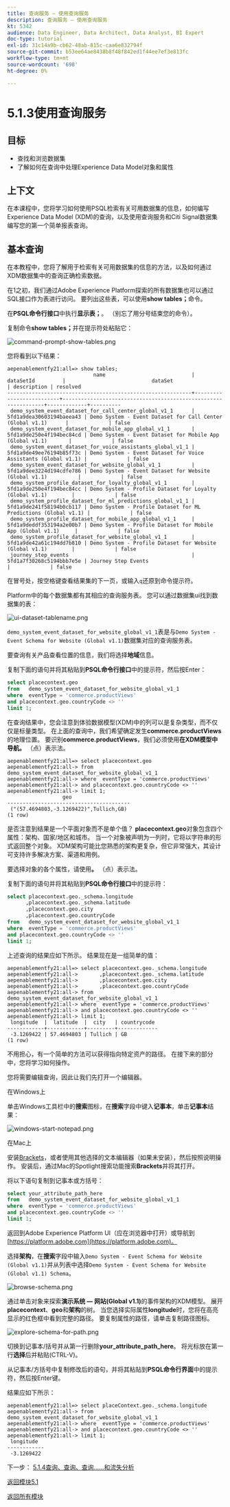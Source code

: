 ```yaml
---
title: 查询服务 — 使用查询服务
description: 查询服务 — 使用查询服务
kt: 5342
audience: Data Engineer, Data Architect, Data Analyst, BI Expert
doc-type: tutorial
exl-id: 31c14a9b-cb62-48ab-815c-caa6e832794f
source-git-commit: b53ee64ae8438b8f48f842ed1f44ee7ef3e813fc
workflow-type: tm+mt
source-wordcount: '698'
ht-degree: 0%

---
```


# 5.1.3使用查询服务

## 目标

- 查找和浏览数据集
- 了解如何在查询中处理Experience Data Model对象和属性

## 上下文

在本课程中，您将学习如何使用PSQL检索有关可用数据集的信息，如何编写Experience Data Model (XDM)的查询，以及使用查询服务和Citi Signal数据集编写您的第一个简单报表查询。

## 基本查询

在本教程中，您将了解用于检索有关可用数据集的信息的方法，以及如何通过XDM数据集中的查询正确检索数据。

在1之初，我们通过Adobe Experience Platform探索的所有数据集也可以通过SQL接口作为表进行访问。 要列出这些表，可以使用&#x200B;**show tables；**&#x200B;命令。

在&#x200B;**PSQL命令行接口**&#x200B;中执行&#x200B;**显示表；**。 （别忘了用分号结束您的命令）。

复制命令&#x200B;**show tables；**&#x200B;并在提示符处粘贴它：

![command-prompt-show-tables.png](./images/command-prompt-show-tables.png)

您将看到以下结果：

```text
aepenablementfy21:all=> show tables;
                            name                            |        dataSetId         |                            dataSet                             | description | resolved 
------------------------------------------------------------+--------------------------+----------------------------------------------------------------+-------------+----------
 demo_system_event_dataset_for_call_center_global_v1_1      | 5fd1a9dea30603194baeea43 | Demo System - Event Dataset for Call Center (Global v1.1)      |             | false
 demo_system_event_dataset_for_mobile_app_global_v1_1       | 5fd1a9de250e4f194bec84cd | Demo System - Event Dataset for Mobile App (Global v1.1)       |             | false
 demo_system_event_dataset_for_voice_assistants_global_v1_1 | 5fd1a9de49ee76194b85f73c | Demo System - Event Dataset for Voice Assistants (Global v1.1) |             | false
 demo_system_event_dataset_for_website_global_v1_1          | 5fd1a9dee3224d194cdfe786 | Demo System - Event Dataset for Website (Global v1.1)          |             | false
 demo_system_profile_dataset_for_loyalty_global_v1_1        | 5fd1a9de250e4f194bec84cc | Demo System - Profile Dataset for Loyalty (Global v1.1)        |             | false
 demo_system_profile_dataset_for_ml_predictions_global_v1_1 | 5fd1a9de241f58194b0cb117 | Demo System - Profile Dataset for ML Predictions (Global v1.1) |             | false
 demo_system_profile_dataset_for_mobile_app_global_v1_1     | 5fd1a9deddf353194a2e00b7 | Demo System - Profile Dataset for Mobile App (Global v1.1)     |             | false
 demo_system_profile_dataset_for_website_global_v1_1        | 5fd1a9de42a61c194dd7b810 | Demo System - Profile Dataset for Website (Global v1.1)        |             | false
 journey_step_events                                        | 5fd1a7f30268c5194bbb7e5e | Journey Step Events                                            |             | false
```

在冒号处，按空格键查看结果集的下一页，或输入`q`还原到命令提示符。

Platform中的每个数据集都有其相应的查询服务表。 您可以通过数据集ui找到数据集的表：

![ui-dataset-tablename.png](./images/ui-dataset-tablename.png)

`demo_system_event_dataset_for_website_global_v1_1`表是与`Demo System - Event Schema for Website (Global v1.1)`数据集对应的查询服务表。

要查询有关产品查看位置的信息，我们将选择&#x200B;**地域**&#x200B;信息。

复制下面的语句并将其粘贴到&#x200B;**PSQL命令行接口**&#x200B;中的提示符，然后按Enter：

```sql
select placecontext.geo
from   demo_system_event_dataset_for_website_global_v1_1
where  eventType = 'commerce.productViews'
and placecontext.geo.countryCode <> ''
limit 1;
```

在查询结果中，您会注意到体验数据模型(XDM)中的列可以是复杂类型，而不仅仅是标量类型。 在上面的查询中，我们希望确定发生&#x200B;**commerce.productViews**&#x200B;的地理位置。 要识别&#x200B;**commerce.productViews**，我们必须使用&#x200B;**在XDM模型中导航。** （点）表示法。

```text
aepenablementfy21:all=> select placecontext.geo
aepenablementfy21:all-> from   demo_system_event_dataset_for_website_global_v1_1
aepenablementfy21:all-> where  eventType = 'commerce.productViews'
aepenablementfy21:all-> and placecontext.geo.countryCode <> ''
aepenablementfy21:all-> limit 1;
                  geo                   
----------------------------------------
 ("(57.4694803,-3.1269422)",Tullich,GB)
(1 row)
```

是否注意到结果是一个平面对象而不是单个值？ **placecontext.geo**&#x200B;对象包含四个属性：架构、国家/地区和城市。 当一个对象被声明为一列时，它将以字符串的形式返回整个对象。 XDM架构可能比您熟悉的架构更复杂，但它非常强大，其设计可支持许多解决方案、渠道和用例。

要选择对象的各个属性，请使用&#x200B;**。** （点）表示法。

复制下面的语句并将其粘贴到&#x200B;**PSQL命令行接口**&#x200B;中的提示符：

```sql
select placecontext.geo._schema.longitude
      ,placecontext.geo._schema.latitude
      ,placecontext.geo.city
      ,placecontext.geo.countryCode
from   demo_system_event_dataset_for_website_global_v1_1
where  eventType = 'commerce.productViews'
and placecontext.geo.countryCode <> ''
limit 1;
```

上述查询的结果应如下所示。
结果现在是一组简单的值：

```text
aepenablementfy21:all=> select placecontext.geo._schema.longitude
aepenablementfy21:all->       ,placecontext.geo._schema.latitude
aepenablementfy21:all->       ,placecontext.geo.city
aepenablementfy21:all->       ,placecontext.geo.countryCode
aepenablementfy21:all-> from   demo_system_event_dataset_for_website_global_v1_1
aepenablementfy21:all-> where  eventType = 'commerce.productViews'
aepenablementfy21:all-> and placecontext.geo.countryCode <> ''
aepenablementfy21:all-> limit 1;
 longitude  |  latitude  |  city   | countrycode 
------------+------------+---------+-------------
 -3.1269422 | 57.4694803 | Tullich | GB
(1 row)
```

不用担心，有一个简单的方法可以获得指向特定资产的路径。 在接下来的部分中，您将学习如何操作。

您将需要编辑查询，因此让我们先打开一个编辑器。

在Windows上

单击Windows工具栏中的&#x200B;**搜索**&#x200B;图标，在&#x200B;**搜索**&#x200B;字段中键入&#x200B;**记事本**，单击&#x200B;**记事本**&#x200B;结果：

![windows-start-notepad.png](./images/windows-start-notepad.png)

在Mac上

安装[Brackets](https://github.com/adobe/brackets/releases/download/release-1.14/Brackets.Release.1.14.dmg)，或者使用其他选择的文本编辑器（如果未安装），然后按照说明操作。 安装后，通过Mac的Spotlight搜索功能搜索&#x200B;**Brackets**&#x200B;并将其打开。

将以下语句复制到记事本或方括号：

```sql
select your_attribute_path_here
from   demo_system_event_dataset_for_website_global_v1_1
where  eventType = 'commerce.productViews'
and placecontext.geo.countryCode <> ''
limit 1;
```

返回到Adobe Experience Platform UI（应在浏览器中打开）或导航到[https://platform.adobe.com](https://platform.adobe.com)。

选择&#x200B;**架构**，在&#x200B;**搜索**&#x200B;字段中输入`Demo System - Event Schema for Website (Global v1.1)`并从列表中选择`Demo System - Event Schema for Website (Global v1.1) Schema`。

![browse-schema.png](./images/browse-schema.png)

通过单击对象来探索&#x200B;**演示系统 — 网站(Global v1.1)**&#x200B;的事件架构的XDM模型。 展开&#x200B;**placecontext**、**geo**&#x200B;和&#x200B;**架构**&#x200B;的树。 当您选择实际属性&#x200B;**longitude**&#x200B;时，您将在高亮显示的红色框中看到完整的路径。 要复制属性的路径，请单击复制路径图标。

![explore-schema-for-path.png](./images/explore-schema-for-path.png)

切换到记事本/括号并从第一行删除&#x200B;**your_attribute_path_here**。 将光标放在第一行&#x200B;**选择**&#x200B;后并粘贴(CTRL-V)。

从记事本/方括号中复制修改后的语句，并将其粘贴到&#x200B;**PSQL命令行界面**&#x200B;中的提示符，然后按Enter键。

结果应如下所示：

```text
aepenablementfy21:all=> select placeContext.geo._schema.longitude
aepenablementfy21:all-> from   demo_system_event_dataset_for_website_global_v1_1
aepenablementfy21:all-> where  eventType = 'commerce.productViews'
aepenablementfy21:all-> and placecontext.geo.countryCode <> ''
aepenablementfy21:all-> limit 1;
 longitude  
------------
 -3.1269422
```

下一步： [5.1.4查询、查询、查询……和流失分析](./ex4.md)

[返回模块5.1](./query-service.md)

[返回所有模块](../../../overview.md)
